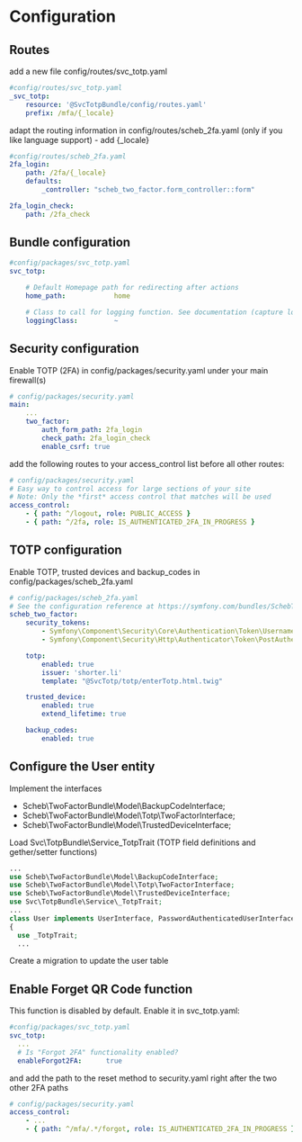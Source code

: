 # Configuration

## Routes

add a new file config/routes/svc_totp.yaml

```yaml
#config/routes/svc_totp.yaml
_svc_totp:
    resource: '@SvcTotpBundle/config/routes.yaml'
    prefix: /mfa/{_locale}
```

adapt the routing information in config/routes/scheb_2fa.yaml (only if you like language support) - add {_locale}

```yaml
#config/routes/scheb_2fa.yaml
2fa_login:
    path: /2fa/{_locale}
    defaults:
        _controller: "scheb_two_factor.form_controller::form"

2fa_login_check:
    path: /2fa_check
```

## Bundle configuration
```yaml
#config/packages/svc_totp.yaml
svc_totp:

    # Default Homepage path for redirecting after actions
    home_path:            home

    # Class to call for logging function. See documentation (capture logging) for more information
    loggingClass:         ~
```

## Security configuration

Enable TOTP (2FA) in config/packages/security.yaml under your main firewall(s)
```yaml
# config/packages/security.yaml
main:
    ...
    two_factor:
        auth_form_path: 2fa_login
        check_path: 2fa_login_check
        enable_csrf: true
```

add the following routes to your access_control list before all other routes: 
```yaml
# config/packages/security.yaml
# Easy way to control access for large sections of your site
# Note: Only the *first* access control that matches will be used
access_control:
    - { path: ^/logout, role: PUBLIC_ACCESS }
    - { path: ^/2fa, role: IS_AUTHENTICATED_2FA_IN_PROGRESS }    
```

## TOTP configuration

Enable TOTP, trusted devices and backup_codes in config/packages/scheb_2fa.yaml
```yaml
# config/packages/scheb_2fa.yaml
# See the configuration reference at https://symfony.com/bundles/SchebTwoFactorBundle/6.x/configuration.html
scheb_two_factor:
    security_tokens:
        - Symfony\Component\Security\Core\Authentication\Token\UsernamePasswordToken
        - Symfony\Component\Security\Http\Authenticator\Token\PostAuthenticationToken

    totp:
        enabled: true
        issuer: 'shorter.li'
        template: "@SvcTotp/totp/enterTotp.html.twig"

    trusted_device:
        enabled: true
        extend_lifetime: true

    backup_codes:
        enabled: true
```       

## Configure the User entity

Implement the interfaces
* Scheb\TwoFactorBundle\Model\BackupCodeInterface;
* Scheb\TwoFactorBundle\Model\Totp\TwoFactorInterface;
* Scheb\TwoFactorBundle\Model\TrustedDeviceInterface;

Load Svc\TotpBundle\Service\_TotpTrait (TOTP field definitions and gether/setter functions)


```php
...
use Scheb\TwoFactorBundle\Model\BackupCodeInterface;
use Scheb\TwoFactorBundle\Model\Totp\TwoFactorInterface;
use Scheb\TwoFactorBundle\Model\TrustedDeviceInterface;
use Svc\TotpBundle\Service\_TotpTrait;
...
class User implements UserInterface, PasswordAuthenticatedUserInterface, TwoFactorInterface, TrustedDeviceInterface, BackupCodeInterface
{
  use _TotpTrait;
  ...
```

Create a migration to update the user table

## Enable Forget QR Code function

This function is disabled by default. Enable it in svc_totp.yaml:
```yaml
#config/packages/svc_totp.yaml
svc_totp:
  ...
  # Is "Forgot 2FA" functionality enabled?
  enableForgot2FA:      true
```

and add the path to the reset method to security.yaml right after the two other 2FA paths
```yaml
# config/packages/security.yaml
access_control:
    - ...
    - { path: ^/mfa/.*/forgot, role: IS_AUTHENTICATED_2FA_IN_PROGRESS }
```

